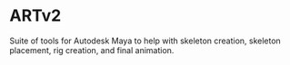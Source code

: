 # ARTv2
Suite of tools for Autodesk Maya to help with skeleton creation, skeleton placement, rig creation, and final animation.
